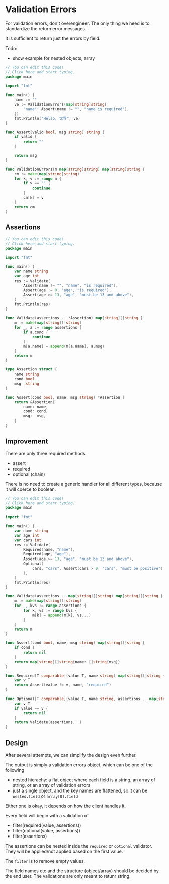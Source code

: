 # Validation Errors

For validation errors, don't overengineer. The only thing we need is to standardize the return error messages.

It is sufficient to return just the errors by field.


Todo:
- show example for nested objects, array

```go
// You can edit this code!
// Click here and start typing.
package main

import "fmt"

func main() {
	name := ""
	ve := ValidationErrors(map[string]string{
		"name": Assert(name != "", "name is required"),
	})
	fmt.Println("Hello, 世界", ve)
}

func Assert(valid bool, msg string) string {
	if valid {
		return ""
	}

	return msg
}

func ValidationErrors(m map[string]string) map[string]string {
	cm := make(map[string]string)
	for k, v := range m {
		if v == "" {
			continue
		}
		cm[k] = v
	}
	return cm
}
```

## Assertions

```go
// You can edit this code!
// Click here and start typing.
package main

import "fmt"

func main() {
	var name string
	var age int
	res := Validate(
		Assert(name != "", "name", "is required"),
		Assert(age != 0, "age", "is required"),
		Assert(age >= 13, "age", "must be 13 and above"),
	)
	fmt.Println(res)
}

func Validate(assertions ...*Assertion) map[string][]string {
	m := make(map[string][]string)
	for _, a := range assertions {
		if a.cond {
			continue
		}
		m[a.name] = append(m[a.name], a.msg)
	}
	return m
}

type Assertion struct {
	name string
	cond bool
	msg  string
}

func Assert(cond bool, name, msg string) *Assertion {
	return &Assertion{
		name: name,
		cond: cond,
		msg:  msg,
	}
}
```

## Improvement

There are only three required methods
- assert
- required
- optional (chain)

There is no need to create a generic handler for all different types, because it will coerce to boolean.

```go
// You can edit this code!
// Click here and start typing.
package main

import "fmt"

func main() {
	var name string
	var age int
	var cars int
	res := Validate(
		Required(name, "name"),
		Required(age, "age"),
		Assert(age >= 13, "age", "must be 13 and above"),
		Optional(
			cars, "cars", Assert(cars > 0, "cars", "must be positive"),
		),
	)
	fmt.Println(res)
}

func Validate(assertions ...map[string][]string) map[string][]string {
	m := make(map[string][]string)
	for _, kvs := range assertions {
		for k, vs := range kvs {
			m[k] = append(m[k], vs...)
		}
	}
	return m
}

func Assert(cond bool, name, msg string) map[string][]string {
	if cond {
		return nil
	}
	return map[string][]string{name: []string{msg}}
}

func Required[T comparable](value T, name string) map[string][]string {
	var v T
	return Assert(value != v, name, "required")
}

func Optional[T comparable](value T, name string, assertions ...map[string][]string) map[string][]string {
	var v T
	if value == v {
		return nil
	}
	return Validate(assertions...)
}
```

## Design

After several attempts, we can simplify the design even further.

The output is simply a validation errors object, which can be one of the following

- nested hierachy: a flat object where each field is a string, an array of string, or an array of validation errors
- just a single object, and the key names are flattened, so it can be `nested.field` or `array[0].field`

Either one is okay, it depends on how the client handles it.

Every field will begin with a validation of
- filter(required(value, assertions))
- filter(optional(value, assertions))
- filter(assertions)

The assertions can be nested inside the `required` or `optional` validator. They will be applied/not applied based on the first value. 

The `filter` is to remove empty values.

The field names etc and the structure (object/array) should be decided by the end user. The validations are only meant to retunr string.
